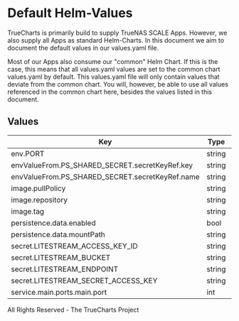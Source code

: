# Default Helm-Values

TrueCharts is primarily build to supply TrueNAS SCALE Apps.
However, we also supply all Apps as standard Helm-Charts. In this document we aim to document the default values in our values.yaml file.

Most of our Apps also consume our "common" Helm Chart.
If this is the case, this means that all values.yaml values are set to the common chart values.yaml by default. This values.yaml file will only contain values that deviate from the common chart.
You will, however, be able to use all values referenced in the common chart here, besides the values listed in this document.

## Values

| Key | Type | Default | Description |
|-----|------|---------|-------------|
| env.PORT | string | `"{{ .Values.service.main.ports.main.port }}"` |  |
| envValueFrom.PS_SHARED_SECRET.secretKeyRef.key | string | `"PS_SHARED_SECRET"` |  |
| envValueFrom.PS_SHARED_SECRET.secretKeyRef.name | string | `"picoshare-secrets"` |  |
| image.pullPolicy | string | `"IfNotPresent"` |  |
| image.repository | string | `"tccr.io/truecharts/picoshare"` |  |
| image.tag | string | `"v1.0.5@sha256:abccdd7d31a61788859b926a9eacbcd18494e996269f03dc4ff32d07f0b6a576"` |  |
| persistence.data.enabled | bool | `true` |  |
| persistence.data.mountPath | string | `"/data"` |  |
| secret.LITESTREAM_ACCESS_KEY_ID | string | `""` |  |
| secret.LITESTREAM_BUCKET | string | `""` |  |
| secret.LITESTREAM_ENDPOINT | string | `""` |  |
| secret.LITESTREAM_SECRET_ACCESS_KEY | string | `""` |  |
| service.main.ports.main.port | int | `10209` |  |

All Rights Reserved - The TrueCharts Project
